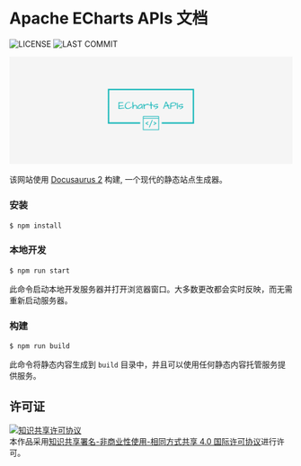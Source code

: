 # Apache ECharts APIs 文档

![LICENSE](https://badgen.net/github/license/wang1212/echarts-api-docs)
![LAST COMMIT](https://badgen.net/github/last-commit/wang1212/echarts-api-docs?label=last%20update)

![Banner](./static/img/facebook_cover_photo_2.png)

该网站使用 [Docusaurus 2](https://docusaurus.io/) 构建, 一个现代的静态站点生成器。

### 安装

```bash
$ npm install
```

### 本地开发

```bash
$ npm run start
```

此命令启动本地开发服务器并打开浏览器窗口。大多数更改都会实时反映，而无需重新启动服务器。

### 构建

```bash
$ npm run build
```

此命令将静态内容生成到 `build` 目录中，并且可以使用任何静态内容托管服务提供服务。

## 许可证

<a rel="license" href="http://creativecommons.org/licenses/by-nc-sa/4.0/"><img alt="知识共享许可协议" style="border-width:0" src="https://i.creativecommons.org/l/by-nc-sa/4.0/88x31.png" /></a><br />本作品采用<a rel="license" href="http://creativecommons.org/licenses/by-nc-sa/4.0/">知识共享署名-非商业性使用-相同方式共享 4.0 国际许可协议</a>进行许可。
